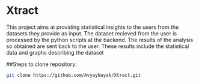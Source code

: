 # Xtract
This project aims at providing statistical insights to the users from the datasets they provide as input.
The dataset recieved from the user is processed by the python scripts at the backend.
The results of the analysis so obtained are sent back to the user.
These results include the statistical data and graphs describing the dataset

##Steps to clone repository:
```bash
git clone https://github.com/AvyayNayak/Xtract.git
```

